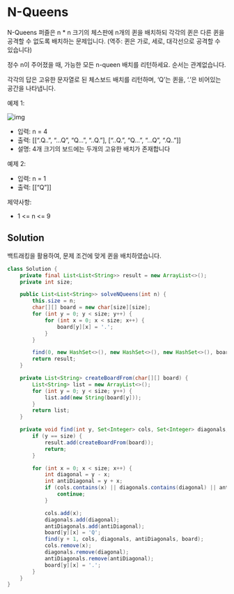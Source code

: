 # N-Queens

N-Queens 퍼즐은 n * n 크기의 체스판에 n개의 퀸을 배치하되 각각의 퀸은 다른 퀸을 공격할 수 없도록 배치하는 문제입니다. (역주: 퀸은 가로, 세로, 대각선으로 공격할 수 있습니다)

정수 n이 주어졌을 때, 가능한 모든 n-queen 배치를 리턴하세요. 순서는 관계없습니다.

각각의 답은 고유한 문자열로 된 체스보드 배치를 리턴하며, ‘Q’는 퀸을, ‘.’은 비어있는 공간을 나타냅니다.

예제 1:

![img](https://lh6.googleusercontent.com/kaxIgqd535VdkvqItR46mXH0PvBUz85kY-PXT5r-5ceOG6hirW-sTRAGqKqHw2bdBRG8akSSuUvboUB8wofye30bQloVfmxfLQPOCeuM_KuX3JTBiyIq9qufPppywf-7fbfwqQ3BWyH_E7hRKrwGhxc)

- 입력: n = 4
- 출력: [[“.Q..”, “...Q”, “Q…”, “..Q.”], [“..Q.”, “Q…”, “...Q”, “.Q..”]]
- 설명: 4개 크기의 보드에는 두개의 고유한 배치가 존재합니다

예제 2:

- 입력: n = 1
- 출력: [[“Q”]]

제약사항:

- 1 <= n <= 9

## Solution

백트래킹을 활용하여, 문제 조건에 맞게 퀸을 배치하였습니다.

```java
class Solution {
    private final List<List<String>> result = new ArrayList<>();
    private int size;

    public List<List<String>> solveNQueens(int n) {
        this.size = n;
        char[][] board = new char[size][size];
        for (int y = 0; y < size; y++) {
            for (int x = 0; x < size; x++) {
                board[y][x] = '.';
            }
        }

        find(0, new HashSet<>(), new HashSet<>(), new HashSet<>(), board);
        return result;
    }

    private List<String> createBoardFrom(char[][] board) {
        List<String> list = new ArrayList<>();
        for (int y = 0; y < size; y++) {
            list.add(new String(board[y]));
        }
        return list;
    }

    private void find(int y, Set<Integer> cols, Set<Integer> diagonals, Set<Integer> antiDiagonals, char[][] board) {
        if (y == size) {
            result.add(createBoardFrom(board));
            return;
        }

        for (int x = 0; x < size; x++) {
            int diagonal = y - x;
            int antiDiagonal = y + x;
            if (cols.contains(x) || diagonals.contains(diagonal) || antiDiagonals.contains(antiDiagonal)) {
                continue;
            }

            cols.add(x);
            diagonals.add(diagonal);
            antiDiagonals.add(antiDiagonal);
            board[y][x] = 'Q';
            find(y + 1, cols, diagonals, antiDiagonals, board);
            cols.remove(x);
            diagonals.remove(diagonal);
            antiDiagonals.remove(antiDiagonal);
            board[y][x] = '.';
        }
    }
}
```

